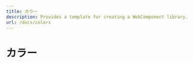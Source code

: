 ```yaml
---
title: カラー
description: Provides a template for creating a WebComponent library.
url: /docs/colors
---
```


# カラー

<color-page></color-page>
